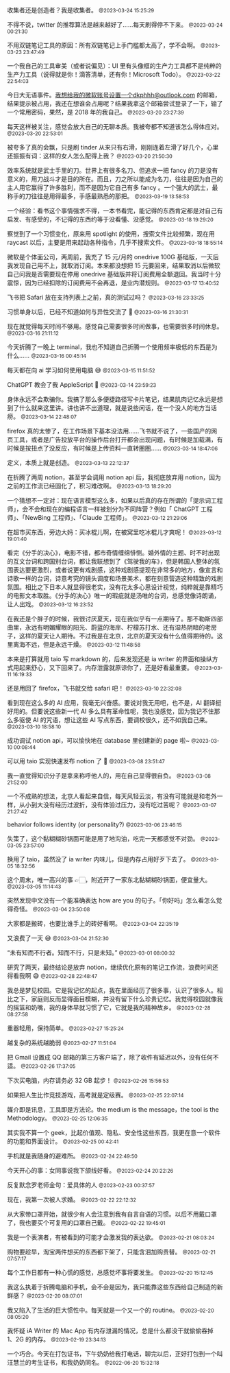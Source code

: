 收集者还是创造者？我是收集者。
<small>@2023-03-24 15:25:29</small>

不得不说，twitter 的推荐算法是越来越好了……每天刷得停不下来。
<small>@2023-03-24 00:21:30</small>

不用双链笔记工具的原因：所有双链笔记上手门槛都太高了，学不会啊。
<small>@2023-03-23 23:47:49</small>

一个我自己的工具审美（或者说偏见）：UI 里有头像框的生产力工具都不是纯粹的生产力工具（说得就是你！滴答清单，还有你！Microsoft Todo）。
<small>@2023-03-22 22:54:03</small>

今日大无语事件。我想给我的微软账号设置一个dkphhh@outlook.com 的邮箱，结果提示被占用，我还在想谁会占用呢？结果我拿这个邮箱尝试登录了一下，输了一个常用密码，果然，是 2018 年的我自己。
<small>@2023-03-20 23:27:39</small>

每天这样被关注，感觉会放大自己的无聊本质。我被夸都不知道该怎么得体应对。
<small>@2023-03-20 22:53:01</small>

被夸多了真的会飘，只是刷 tinder 从来只有右滑，刚刚连着左滑了好几个，心里还振振有词：这样的女人怎么配得上我？
<small>@2023-03-20 21:50:30</small>

效率系统就是武士手里的刀。世界上有很多名刀、但追求一把 fancy 的刀是没有意义的，用刀战斗才是目的所在。而且，刀之所以能成为名刀，往往是因为自己的主人用它赢得了许多胜利，而不是因为它自己有多 fancy 。一个强大的武士，最称手的刀往往是用得最多，手感最熟悉的那把。
<small>@2023-03-19 13:58:53</small>

一个经验：看书这个事情强求不得，一本书看完，能记得的东西肯定都是对自己有启发、有感受的，不记得的东西约等于没看懂、没感觉。
<small>@2023-03-18 19:29:20</small>

察觉到了一个习惯变化，原来用 spotlight 的使用，搜索文件比较频繁，现在用 raycast 以后，主要是用来起动各种指令，几乎不搜索文件。
<small>@2023-03-18 18:55:14</small>

微软是个体面公司，两周前，我充了 15 元/月的 onedrive 100G 基础版，一天后我发现自己用不上，就取消订阅。本来都没想把 15 元要回来，结果取消以后微软自己问我是否需要现在停用 onedrive 基础版并将订阅费用全额退回。我当时十分震惊，因为已经扣除的订阅费用不会再退，是业内潜规则。
<small>@2023-03-17 13:40:52</small>

飞书把 Safari 放在支持列表上之前，真的测试过吗？
<small>@2023-03-16 23:33:25</small>

习惯单身以后，已经不知道如何与异性交流了 🥹
<small>@2023-03-16 21:30:31</small>

现在就觉得每天时间不够用。感觉自己需要很多时间做事，也需要很多时间休息。
<small>@2023-03-16 21:11:12</small>

今天折腾了一晚上 terminal，我也不知道自己折腾一个使用频率极低的东西是为什么……
<small>@2023-03-16 00:45:14</small>

每天都在向 ai 学习如何使用电脑 😅
<small>@2023-03-15 11:51:52</small>

ChatGPT 教会了我 AppleScript 🥹
<small>@2023-03-14 23:59:23</small>

身体永远不会欺骗你。我搞了那么多便捷路径写卡片笔记，结果肌肉记忆永远是想到了什么就来这里讲。讲也讲不出道理，就是说些闲话，在一个没人的地方当话痨。
<small>@2023-03-14 22:48:07</small>

firefox 真的太惨了，在工作场景下基本没法用……飞书就不说了，一些国产的网页工具，或者是广告投放平台的操作后台打开都会出现问题，有时候是加载满，有时候是按扭点了没反应，有时候是上传资料一直转圈圈……
<small>@2023-03-14 18:47:06</small>

定义，本质上就是创造。
<small>@2023-03-13 22:12:37</small>

在折腾了两周 notion，甚至学会调用 notion api 后，我彻底放弃用 notion，因为之前的工作流已经固化了，积习难改啊。
<small>@2023-03-13 18:29:20</small>

一个猜想不一定对：现在语言模型这么多，如果以后真的存在所谓的「提示词工程师」，会不会和现在的编程语言一样被划分为不同阵营？例如「 ChatGPT 工程师」、「NewBing 工程师」、「Claude 工程师」。
<small>@2023-03-12 21:29:06</small>

在超市买东西，旁边大妈：买冰棍儿啊，在被窝里吃冰棍儿才爽呢！
<small>@2023-03-12 19:01:40</small>

看完《分手的决心》，电影不错，都市奇情缠绵悱恻。婚外情的主题、时不时出现的互文台词和跨国别台词，都让我联想到了《驾驶我的车》，但是韩国人整体的氛围表达要更激烈，或者说更有戏剧感，这种戏剧感提现在非常多的地方，像宣言和诗歌一样的台词，诗意考究的镜头调度和场景美术，都在刻意营造这种精致的戏剧氛围。相比之下日本人就显得很老实，没有花太多心思设计视觉，纯粹就是靠精巧的电影文本取胜。《分手的决心》唯一的瑕疵就是汤唯的台词，总感觉像诗朗诵，让人出戏。
<small>@2023-03-12 16:23:52</small>

在我还是个胖子的时候，我很讨厌夏天，现在我似乎有一点期待了。那不勒斯四部曲里，永远有明媚耀眼的阳光、蔚蓝的海岸、柠檬苏打水、还有湿热阴暗的老房子，这样的夏天让人期待。不过我是在北京，北京的夏天没有什么值得期待的。这里离海不远，但是永远干燥。
<small>@2023-03-12 11:48:58</small>

本来是打算就用 taio 写 markdown 的，后来发现还是 ia writer 的界面和操纵方式用起来舒心，又下回来了。内存泄露就原谅你了，还是好看最重要。
<small>@2023-03-11 16:19:33</small>

还是用回了 firefox，飞书就交给 safari 吧！
<small>@2023-03-10 22:32:08</small>

看到现在这么多的 AI 应用，我毫无兴奋感。要说对我无用吧，也不是，AI 翻译挺好用的。但要说这些新一代 AI 多么具有革命性呢，我也没感觉，因为我记不住那么多驱使 AI 的咒语，想让这些 AI 写点东西，要调校很久，还不如我自己来。
<small>@2023-03-10 18:58:10</small>

成功调试 notion api，可以愉快地在 database 里创建新的 page 啦~
<small>@2023-03-10 00:08:44</small>

可以用 taio 实现快速发布 notion 了 🥹
<small>@2023-03-08 23:51:47</small>

我一直觉得知识分子是拿来称呼他人的，用在自己显得很自负。
<small>@2023-03-08 21:52:00</small>

一个不成熟的想法，北京人看起来自信，每天风轻云淡，有没有可能就是和老外一样，从小到大没有经历过波折，没有体验过压力，没有吃过苦呢？
<small>@2023-03-07 21:27:42</small>

behavior follows identity (or personality?)
<small>@2023-03-06 23:46:15</small>

失策了，这个黏糊糊砂锅面可能是用了地沟油，吃完一天都感觉不对劲。
<small>@2023-03-05 23:57:00</small>

换用了 taio，虽然没了 ia writer 内味儿，但是内存占用好歹下去了。
<small>@2023-03-05 18:32:56</small>

这个周末，唯一高兴的事 👉🏻，附近开了一家东北黏糊糊砂锅面，便宜量大。
<small>@2023-03-05 11:14:43</small>

突然发现中文没有一个能准确表达 how are you 的句子。「你好吗」怎么看怎么觉得奇怪。
<small>@2023-03-04 23:50:08</small>

大家都是搬砖，也要比谁手上的砖好看啊。
<small>@2023-03-04 22:35:19</small>

又浪费了一天 😅
<small>@2023-03-04 21:52:30</small>

“未有知而不行者。知而不行，只是未知。”
<small>@2023-03-01 08:00:32</small>

研究了两天，最终结论是放弃 notion，继续优化原有的笔记工作流，浪费时间还得看我啊 😅
<small>@2023-02-28 22:48:47</small>

我总是梦见校园。它是我记忆的起点，我在里面经历了很多事，认识了很多人。相比之下，家庭则反而显得面目模糊，并没有留下什么珍贵记忆。我觉得校园就像我的摇篮和奶嘴，我的身体早就习惯了它，它就是我的精神故乡。
<small>@2023-02-28 08:27:58</small>

重器轻用，保持简单。
<small>@2023-02-27 15:25:24</small>

越复杂的系统越脆弱
<small>@2023-02-27 11:51:04</small>

把 Gmail 设置成 QQ 邮箱的第三方客户端了，除了收件有延迟以外，没有任何不适。
<small>@2023-02-26 17:37:05</small>

下次买电脑，内存请务必 32 GB 起步！
<small>@2023-02-26 15:56:53</small>

如果把人生比作竞技游戏，高考就是定级赛。
<small>@2023-02-25 22:07:14</small>

媒介即是讯息，工具即是方法论。the medium is the message，the tool is the Methodology。
<small>@2023-02-25 12:06:35</small>

其实我不算一个 geek，比起价值观、隐私、安全性这些东西，我更在意一个软件的功能和界面设计。
<small>@2023-02-25 00:42:41</small>

手机就是我随身的避难所。
<small>@2023-02-24 22:49:50</small>

今天开心的事：女同事说我下颌线好看。
<small>@2023-02-24 20:22:26</small>

反复默念罗老师金句：爱具体的人
<small>@2023-02-23 00:37:57</small>

现在，我第一次被人求婚。
<small>@2023-02-22 22:12:32</small>

从大家带口罩开始，就很少有人会注意到我有自言自语的习惯。以后不用戴口罩了，我也要买个可复用的口罩自己戴。
<small>@2023-02-22 19:45:01</small>

我是一个表演者，有被看到的可能才会激发我的表达欲。
<small>@2023-02-21 08:03:24</small>

购物要趁早，淘宝两件想买的东西都下架了，只能含泪加购贵替。
<small>@2023-02-21 07:57:17</small>

每个工作日都有一种心慌的感觉，总感觉坏事将要发生。
<small>@2023-02-20 15:12:45</small>

我这么执着于折腾电脑和手机，会不会是因为，我只能靠这些东西给自己制造的新鲜感？
<small>@2023-02-20 08:07:01</small>

我又陷入了生活的巨大惯性中。每天就是一个又一个的 routine。
<small>@2023-02-20 08:05:20</small>

我怀疑 iA Writer 的 Mac App 有内存泄漏的情况，总是什么都没干就偷偷吞掉 1、2G 的内存。
<small>@2023-02-19 23:34:13</small>

一个巧合。今天在打包证书，下午奶奶给我打电话，聊完以后，正好打包到一个叫汪慧兰的考生证书，和我奶奶同名。
<small>@2022-06-20 15:32:18</small>
